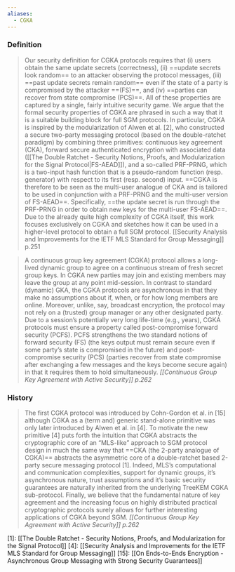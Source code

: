 ```yaml
---
aliases:
  - CGKA
---
```

### Definition
> Our security definition for CGKA protocols requires that (i) users obtain the same update secrets (correctness), (ii) ==update secrets look random== to an attacker observing the protocol messages, (iii) ==past update secrets remain random== even if the state of a party is compromised by the attacker ==(FS)==, and (iv) ==parties can recover from state compromise (PCS)==. All of these properties are captured by a single, fairly intuitive security game.
> We argue that the formal security properties of CGKA are phrased in such a way that it is a suitable building block for full SGM protocols. In particular, CGKA is inspired by the modularization of Alwen et al. [2], who constructed a secure two-party messaging protocol (based on the double-ratchet paradigm) by combining three primitives: continuous key agreement (CKA), forward secure authenticated encryption with associated data ([[The Double Ratchet - Security Notions, Proofs, and Modularization for the Signal Protocol|FS-AEAD]]), and a so-called PRF-PRNG, which is a two-input hash function that is a pseudo-random function (resp. generator) with respect to its first (resp. second) input. ==CGKA is therefore to be seen as the multi-user analogue of CKA and is tailored to be used in conjunction with a PRF-PRNG and the multi-user version of FS-AEAD==. Specifically, ==the update secret is run through the PRF-PRNG in order to obtain new keys for the multi-user FS-AEAD==. Due to the already quite high complexity of CGKA itself, this work focuses exclusively on CGKA and sketches how it can be used in a higher-level protocol to obtain a full SGM protocol.
> [[Security Analysis and Improvements for the IETF MLS Standard for Group Messaging]] p.251

>A continuous group key agreement (CGKA) protocol allows a long-lived dynamic group to agree on a continuous stream of fresh secret group keys. In CGKA new parties may join and existing members may leave the group at any point mid-session. In contrast to standard (dynamic) GKA, the CGKA protocols are asynchronous in that they make no assumptions about if, when, or for how long members are online. Moreover, unlike, say, broadcast encryption, the protocol may not rely on a (trusted) group manager or any other designated party. Due to a session’s potentially very long life-time (e.g., years), CGKA protocols must ensure a property called post-compromise forward security (PCFS). PCFS strengthens the two standard notions of forward security (FS) (the keys output must remain secure even if some party’s state is compromised in the future) and post-compromise security (PCS) (parties recover from state compromise after exchanging a few messages and the keys become secure again) in that it requires them to hold simultaneously. 
>*[[Continuous Group Key Agreement with Active Security]] p.262*

### History
>The first CGKA protocol was introduced by Cohn-Gordon et al. in \[15] although CGKA as a (term and) generic stand-alone primitive was only later introduced by Alwen et al. in \[4]. To motivate the new primitive \[4] puts forth the intuition that CGKA abstracts the cryptographic core of an “MLS-like” approach to SGM protocol design in much the same way that ==CKA (the 2-party analogue of CGKA)== abstracts the asymmetric core of a double-ratchet based 2-party secure messaging protocol \[1]. Indeed, MLS’s computational and communication complexities, support for dynamic groups, it’s asynchronous nature, trust assumptions and it’s basic security guarantees are naturally inherited from the underlying TreeKEM CGKA sub-protocol. Finally, we believe that the fundamental nature of key agreement and the increasing focus on highly distributed practical cryptographic protocols surely allows for further interesting applications of CGKA beyond SGM.
>*[[Continuous Group Key Agreement with Active Security]] p.262*

\[1]: [[The Double Ratchet - Security Notions, Proofs, and Modularization for the Signal Protocol]]
\[4]: [[Security Analysis and Improvements for the IETF MLS Standard for Group Messaging]]
\[15]: [[On Ends-to-Ends Encryption - Asynchronous Group Messaging with Strong Security Guarantees]]
